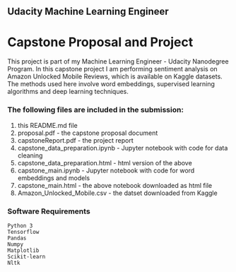 ## Udacity Machine Learning Engineer
# Capstone Proposal and Project

This project is part of my Machine Learning Engineer - Udacity Nanodegree Program. In this capstone project I am performing sentiment analysis on Amazon Unlocked Mobile Reviews, which is available on Kaggle datasets. The methods used here involve word embeddings, supervised learning algorithms and deep learning techniques. 

### The following files are included in the submission:

1. this README.md file
2. proposal.pdf - the capstone proposal document
3. capstoneReport.pdf - the project report
4. capstone_data_preparation.ipynb - Jupyter notebook with code for data cleaning
5. capstone_data_preparation.html - html version of the above
6. capstone_main.ipynb -  Jupyter notebook with code for word embeddings and models
7. capstone_main.html - the above notebook downloaded as html file
8. Amazon_Unlocked_Mobile.csv - the datset downloaded from Kaggle

### Software Requirements

    Python 3
    Tensorflow 
    Pandas
    Numpy
    Matplotlib
    Scikit-learn
    Nltk
